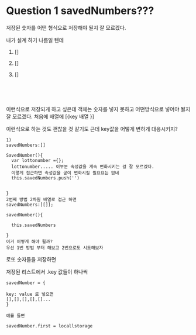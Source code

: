 # Question 1  savedNumbers???



저장된 숫자를 어떤 형식으로 저장해야 될지 잘 모르겠다. 

내가 설계 하기 나름일 텐데 

1. []

2. []

3. []

   ​

   ​

이런식으로 저장되게 하고 싶은데  객체는 숫자를 넣지 못하고 어떤방식으로 넣어야 될지 잘 모르겠다. 처음에 배열에 [{key 배열 }]

이런식으로 하는  것도 괜찮을 것 같기도 근데 key값을 어떻게 변하게 대응시키지?



```
1) 
savedNumbers:[]

SavedNumber(){
  var lottonumber ={};
  lottonumber..... 이부분 속성값을 계속 변화시키는 걸 잘 모르겠다.
  이렇게 접근하면 속성값을 굳이 변화시킬 필요요는 없네 
  this.savedNumbers.push('')
 
  
}
2번째 방법 2차원 배열로 접근 하면 
savedNumbers:[[]];

savedNumber(){
  
  this.savedNumbers
  
}
이거 어떻게 해야 될까? 
우선 1번 방법 부터 해보고 2번으로도 시도해보자 

```

 







로또 숫자들을 저장하면 

저장된 리스트에서 .key 값들이 하나씩 

```
savedNumber = {

key: value 로 넣으면 
[],[],[],[],[]...
}

예를 들면 

savedNumber.first = locallstorage



```

